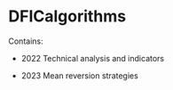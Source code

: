 # DFICalgorithms

Contains:

- 2022 Technical analysis and indicators

- 2023 Mean reversion strategies